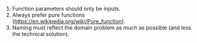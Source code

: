 1. Function parameters should only be inputs.
2. Always prefer pure functions (https://en.wikipedia.org/wiki/Pure_function).
3. Naming must reflect the domain problem as much as possible (and less the technical solution).